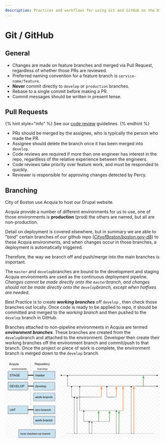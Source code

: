 ```yaml
---
description: Practices and workflows for using Git and GitHub on the Digital team.
---
```


# Git / GitHub

## General

* Changes are made on feature branches and merged via Pull Request, regardless of whether those PRs are reviewed.
* Preferred naming convention for a feature branch is `service-name/feature`.
* **Never** commit directly to `develop` or `production` branches.
* Rebase to a single commit before making a PR.
* Commit messages should be written in present tense.

## Pull Requests

{% hint style="info" %}
See our [code review](https://boston.gitbook.io/digital-documentation/standards-and-best-practices/code-reviews) guidelines.
{% endhint %}

* PRs should be merged by the assignee, who is typically the person who made the PR.
* Assignee should delete the branch once it has been merged into `develop`.
* Code reviews are required if more than one engineer has interest in the repo, regardless of the relative experience between the engineers.
* Code reviews take priority over feature work, and must be responded to quickly.
* Reviewer is responsible for approving changes detected by Percy.

## Branching

City of Boston use Acquia to host our Drupal website.

Acquia provide a number of different environments for us to use, one of those environments is **production** \(prod\) the others are named, but all are non-production.

Detail on deployment is covered elsewhere, but in summary we are able to "bind" certain branches of our github repo \([CityofBoston/boston.gov-d8](https://github.com/CityOfBoston/boston.gov-d8)\) to these Acquia environments, and when changes occur in those branches, a deployment is automatically triggered.

Therefore, the way we branch off and push/merge into the main branches is important.

The `master` and `develop`branches are bound to the development and staging Acquia environments are used as the continuous deployment pipeline. _Changes cannot be made directly onto the `master`branch, and changes should not be made directly onto the `develop`branch, except when hotfixes are needed_.

Best Practice is to create _**working branches**_ off `develop` , then check those branches out locally. Once code is ready to be applied to repo, it should be committed and merged to the _working branch_ and then pushed to the `develop` branch in GitHub.

Branches attached to non-pipeline environments in Acquia are termed _**environment branches**_. These branches are created from the `develop`branch and attached to the environment. Developer then create their working branches off the environment branch and commit/push to that branch.  Once the project or piece of work is complete, the environment branch is merged down to the `develop` branch.

![](../../.gitbook/assets/image%20%2826%29.png)

